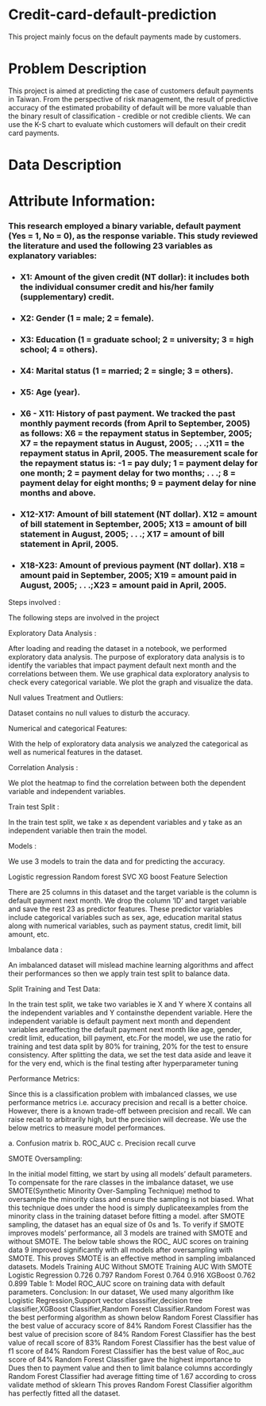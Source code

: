 # Credit-card-default-prediction
This project mainly focus on the default payments made by customers.
# Problem Description
This project is aimed at predicting the case of customers default payments in Taiwan. From the perspective of risk management, the result of predictive accuracy of the estimated probability of default will be more valuable than the binary result of classification - credible or not credible clients. We can use the K-S chart to evaluate which customers will default on their credit card payments.
# Data Description

# Attribute Information:

### This research employed a binary variable, default payment (Yes = 1, No = 0), as the response variable. This study reviewed the literature and used the following 23 variables as explanatory variables:
* ### X1: Amount of the given credit (NT dollar): it includes both the individual consumer credit and his/her family (supplementary) credit.
* ### X2: Gender (1 = male; 2 = female).
* ### X3: Education (1 = graduate school; 2 = university; 3 = high school; 4 = others).
* ### X4: Marital status (1 = married; 2 = single; 3 = others).
* ### X5: Age (year).
* ### X6 - X11: History of past payment. We tracked the past monthly payment records (from April to September, 2005) as follows: X6 = the repayment status in September, 2005; X7 = the repayment status in August, 2005; . . .;X11 = the repayment status in April, 2005. The measurement scale for the repayment status is: -1 = pay duly; 1 = payment delay for one month; 2 = payment delay for two months; . . .; 8 = payment delay for eight months; 9 = payment delay for nine months and above.
* ### X12-X17: Amount of bill statement (NT dollar). X12 = amount of bill statement in September, 2005; X13 = amount of bill statement in August, 2005; . . .; X17 = amount of bill statement in April, 2005.
* ### X18-X23: Amount of previous payment (NT dollar). X18 = amount paid in September, 2005; X19 = amount paid in August, 2005; . . .;X23 = amount paid in April, 2005.
Steps involved :

The following steps are involved in the project

Exploratory Data Analysis :

After loading and reading the dataset in a notebook, we performed exploratory data analysis. The purpose of exploratory data analysis is to identify the variables that impact payment default next month and the correlations between them. We use graphical data exploratory analysis to check every categorical variable. We plot the graph and visualize the data.

Null values Treatment and Outliers:

Dataset contains no null values to disturb the accuracy.

Numerical and categorical Features:

With the help of exploratory data analysis we analyzed the categorical as well as numerical features in the dataset.

Correlation Analysis :

We plot the heatmap to find the correlation between both the dependent variable and independent variables.

Train test Split :

In the train test split, we take x as dependent variables and y take as an independent variable then train the model.

Models :

We use 3 models to train the data and for predicting the accuracy.

Logistic regression
Random forest
SVC
XG boost
Feature Selection

There are 25 columns in this dataset and the target variable is the column is default payment next month. We drop the column ‘ID’ and target variable and save the rest 23 as predictor features. These predictor variables include categorical variables such as sex, age, education marital status along with numerical variables, such as payment status, credit limit, bill amount, etc.

Imbalance data :

An imbalanced dataset will mislead machine learning algorithms and affect their performances so then we apply train test split to balance data.

Split Training and Test Data:

In the train test split, we take two variables ie X and Y where X contains all the independent variables and Y containsthe dependent variable. Here the independent variable is default payment next month and dependent variables areaffecting the default payment next month like age, gender, credit limit, education, bill payment, etc.For the model, we use the ratio for training and test data split by 80% for training, 20% for the test to ensure consistency. After splitting the data, we set the test data aside and leave it for the very end, which is the final testing after hyperparameter tuning

Performance Metrics:

Since this is a classification problem with imbalanced classes, we use performance metrics i.e. accuracy precision and recall is a better choice. However, there is a known trade-off between precision and recall. We can raise recall to arbitrarily high, but the precision will decrease. We use the below metrics to measure model performances.

a. Confusion matrix b. ROC_AUC c. Precision recall curve

SMOTE Oversampling:

In the initial model fitting, we start by using all models’ default parameters. To compensate for the rare classes in the imbalance dataset, we use SMOTE(Synthetic Minority Over-Sampling Technique) method to oversample the minority class and ensure the sampling is not biased. What this technique does under the hood is simply duplicateexamples from the minority class in the training dataset before fitting a model. after SMOTE sampling, the dataset has an equal size of 0s and 1s. To verify if SMOTE improves models’ performance, all 3 models are trained with SMOTE and without SMOTE. The below table shows the ROC_ AUC scores on training data 9 improved significantly with all models after oversampling with SMOTE. This proves SMOTE is an effective method in sampling imbalanced datasets. Models Training AUC Without SMOTE Training AUC With SMOTE Logistic Regression 0.726 0.797 Random Forest 0.764 0.916 XGBoost 0.762 0.899 Table 1: Model ROC_AUC score on training data with default parameters.
Conclusion: In our dataset, We used many algorithm like Logistic Regression,Support vector classsifier,decision tree classifier,XGBoost Classifier,Random Forest Classifier.Random Forest was the best performing algorithm as shown below
Random Forest Classifier has the best value of accuracy score of 84%
Random Forest Classifier has the best value of precision score of 84%
Random Forest Classifier has the best value of recall score of 83%
Random Forest Classifier has the best value of f1 score of 84%
Random Forest Classifier has the best value of Roc_auc score of 84%
Random Forest Classifier gave the highest importance to Dues then to payment value and then to limit balance columns accordingly
Random Forest Classifier had average fitting time of 1.67 according to cross validate method of sklearn This proves Random Forest Classifier algorithm has perfectly fitted all the dataset.
